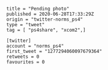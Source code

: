 ```
title = "Pending photo"
published = 2020-06-28T17:33:29Z
origin = "twitter-norms_ps4"
type = "tweet"
tag = [ "ps4share", "xcom2",]

[twitter]
account = "norms_ps4"
first_tweet = "1277294060097679364"
retweets = 0
favourites = 0
```

<p class='image'><img src='https://mnf.m17s.net/2020/06/28/EbncLaaWoAs-VdW.jpg' alt=''></p>

